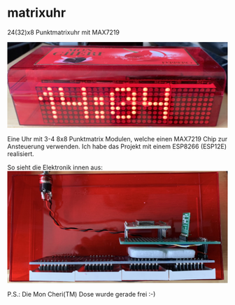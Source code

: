 # matrixuhr
24(32)x8 Punktmatrixuhr mit MAX7219

![Foto der Uhr](bilder/IMG_0046.jpeg)

Eine Uhr mit 3-4 8x8 Punktmatrix Modulen, welche einen MAX7219 Chip zur Ansteuerung verwenden.
Ich habe das Projekt mit einem ESP8266 (ESP12E) realisiert.

So sieht die Elektronik innen aus:
![Foto der Elektronik](bilder/IMG_0048.jpeg)

P.S.: Die Mon Cheri(TM) Dose wurde gerade frei :-)
